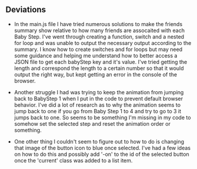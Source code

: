Deviations
--------------

* In the main.js file I have tried numerous solutions to make the friends summary show relative to how many friends are assocaited with each Baby Step. I've went through creating a function, switch and a nested for loop and was unable to output the necessary output according to the summary. I know how to create switches and for loops but may need some guidance and helping me understand how to better access a JSON file to get each babyStep key and it's value. I've tried getting the length and correspond the length to a certain number so that it would output the right way, but kept getting an error in the console of the browser.

* Another struggle I had was trying to keep the animation from jumping back to BabyStep 1 when I put in the code to prevent default browser behavior. I've did a lot of research as to why the animation seems to jump back to one if you go from Baby Step 1 to 4 and try to go to 3 it jumps back to one. So seems to be something I'm missing in my code to somehow set the selected step and reset the animation order or something.

* One other thing I couldn't seem to figure out to how to do is changing that image of the button icon to blue once selected. I've had a few ideas on how to do this and possibly add '-on' to the id of the selected button once the 'current' class was added to a list item.
